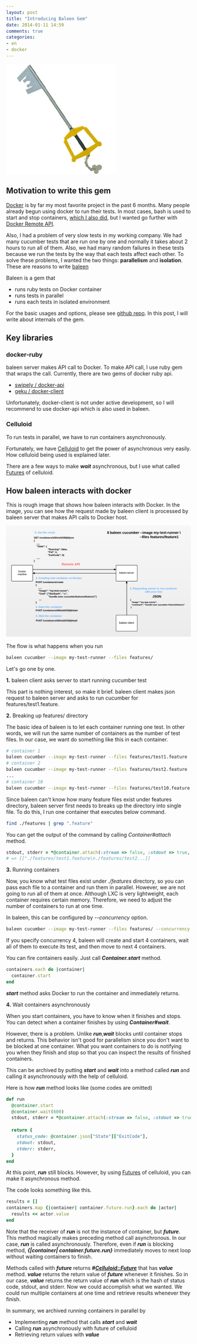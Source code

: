 ```yaml
---
layout: post
title: "Introducing Baleen Gem"
date: 2014-01-11 14:59
comments: true
categories:
- en
- docker
---
```

![key is blade](/images/keyblade.jpg)

## Motivation to write this gem
[Docker](http://www.docker.io/) is by far my most favorite project in the past 6 months. Many people already begun using docker to run their tests. In most cases, bash is used to start and stop containers, [which I also did](http://localhost:4000/blog/en/docker/using-docker-to-run-cucumber-tests-in-parallel/), but I wanted go further with [Docker Remote API](http://docs.docker.io/en/latest/api/docker_remote_api/).

Also, I had a problem of very slow tests in my working company. We had many cucumber tests that are run one by one and normally it takes about 2 hours to run all of them. Also, we had many random failures in these tests because we run the tests by the way that each tests affect each other.
To solve these problems, I wanted the two things: **parallelism** and **isolation**. These are reasons to write [baleen](http://rubygems.org/gems/baleen)

Baleen is a gem that

* runs ruby tests on Docker container
* runs tests in parallel
* runs each tests in isolated environment

For the basic usages and options, please see [github repo](https://github.com/kimh/baleen). In this post, I will write about internals of the gem.

## Key libraries

### docker-ruby
baleen server makes API call to Docker. To make API call, I use ruby gem that wraps the call. Currently, there are two gems of docker ruby api.

* [swipely / docker-api](https://github.com/swipely/docker-api)
* [geku / docker-client](https://github.com/geku/docker-client)

Unfortunately, docker-client is not under active development, so I will recommend to use docker-api which is also used in baleen.

### Celluloid
To run tests in parallel, we have to run containers asynchronously.

Fortunately, we have [Celluloid](https://github.com/celluloid/celluloid) to get the power of asynchronous very easily. How celluloid being used is explained later.

There are a few ways to make ***wait*** asynchronous,
but I use what called [Futures](https://github.com/celluloid/celluloid/wiki/futures) of celluloid.

## How baleen interacts with docker
This is rough image that shows how baleen interacts with Docker. In the image, you can see how the request made by baleen client is processed by baleen server that makes API calls to Docker host.


![basic flow of interaction](/images/basic-flow.png)

The flow is what happens when you run

```bash
baleen cucumber --image my-test-runner --files features/
```

Let's go one by one.

**1.** baleen client asks server to start running cucumber test

This part is nothing interest, so make it brief. baleen client makes json request to baleen server and asks to run cucumber for features/test1.feature.

**2.** Breaking up features/ directory

The basic idea of baleen is to let each container running one test. In other words, we will run the same number of containers as the number of test files. In our case, we want do something like this in each container.

```bash
# container 1
baleen cucumber --image my-test-runner --files features/test1.feature
# container 2
baleen cucumber --image my-test-runner --files features/test2.feature
...
# container 10
baleen cucumber --image my-test-runner --files features/test10.feature
```

Since baleen can't know how many feature files exist under features directory, baleen server first needs to breaks up the directory into single file. To do this, I run one container that executes below command.

```bash
find ./features | grep ".feature"
```

You can get the output of the command by calling *Container#attach* method.

```ruby
stdout, stderr = *@container.attach(:stream => false, :stdout => true, :stderr => true, :logs => true)
# => [["./features/test1.feature\n./features/test2...]]
```

**3.** Running containers

Now, you know what test files exist under *./features* directory, so you can pass each file to a container and run them in parallel. However, we are not going to run all of them at once.
Although LXC is very lightweight, each container requires certain memory. Therefore, we need to adjust the number of containers to run at one time.

In baleen, this can be configured by *--concurrency* option.

```bash
baleen cucumber --image my-test-runner --files features/ --concurrency 4
```

If you specify concurrency 4, baleen will create and start 4 containers, wait all of them to execute its test, and then move to next 4 containers.

You can fire containers easily. Just call ***Container.start*** method.

```ruby
containers.each do |container|
  container.start
end
```

***start*** method asks Docker to run the container and immediately returns.

**4.** Wait containers asynchronously

When you start containers, you have to know when it finishes and stops. You can detect when a container finishes by using ***Container#wait***.

However, there is a problem.
Unlike ***run***,***wait*** blocks until container stops and returns. This behavior isn't good for parallelism since you don't want to be blocked at one container.
What you want containers to do is notifying you when they finish and stop so that you can inspect the results of finished containers.

This can be archived by putting ***start*** and ***wait*** into a method called ***run*** and calling it asynchronously with the help of celluloid.

Here is how ***run*** method looks like (some codes are omitted)

```ruby
def run
  @container.start
  @container.wait(600)
  stdout, stderr = *@container.attach(:stream => false, :stdout => true, :stderr => true, :logs => true)

  return {
    status_code: @container.json["State"]["ExitCode"],
    stdout: stdout,
    stderr: stderr,
  }
end
```

At this point, ***run*** still blocks. However, by using [Futures](https://github.com/celluloid/celluloid/wiki/futures) of celluloid, you can make it asynchronous method.

The code looks something like this.

```ruby
results = []
containers.map {|container| container.future.run}.each do |actor|
  results << actor.value
end
```

Note that the receiver of ***run*** is not the instance of container, but ***future***. This method magically makes preceding method call asynchronous. In our case, ***run*** is called asynchronously.
Therefore, even if ***run*** is blocking method, ***{|container| container.future.run}*** immediately moves to next loop without waiting containers to finish.

Methods called with ***future*** returns ***#<Celluloid::Future>*** that has ***value*** method. ***value*** returns the return value of ***future*** whenever it finishes.
So in our case, ***value*** returns the return value of ***run*** which is the hash of status code, stdout, and stderr. Now we could accomplish what we wanted. We could run multiple containers at one time and retrieve results whenever they finish.

In summary, we archived running containers in parallel by

* Implementing ***run*** method that calls ***start*** and ***wait***
* Calling ***run*** asynchronously with future of celluloid
* Retrieving return values with ***value***

